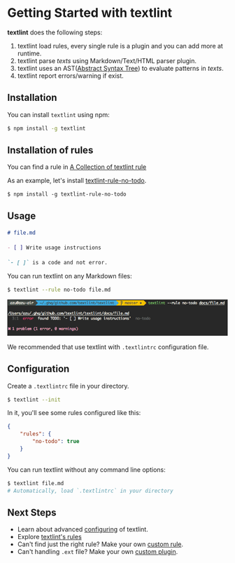 # Getting Started with textlint

**textlint** does the following steps:

1. textlint load rules, every single rule is a plugin and you can add more at runtime.
2. textlint parse *texts* using Markdown/Text/HTML parser plugin.
3. textlint uses an AST([Abstract Syntax Tree](https://en.wikipedia.org/wiki/Abstract_syntax_tree "Abstract syntax tree")) to evaluate patterns in *texts*.
4. textlint report errors/warning if exist.


## Installation
   
You can install `textlint` using npm:

```sh
$ npm install -g textlint
```

## Installation of rules

You can find a rule in [A Collection of textlint rule](https://github.com/textlint/textlint/wiki/Collection-of-textlint-rule "A Collection of textlint rule")

As an example, let's install [textlint-rule-no-todo](https://github.com/azu/textlint-rule-no-todo "textlint-rule-no-todo").

    $ npm install -g textlint-rule-no-todo

## Usage

``` markdown
# file.md

- [ ] Write usage instructions

`- [ ]` is a code and not error.

```

You can run textlint on any Markdown files:

```sh
$ textlint --rule no-todo file.md
```

![screenshot lint error](./resources/screenshot-lint-error.png)

We recommended that use textlint with `.textlintrc` configuration file.

## Configuration

Create a `.textlintrc` file in your directory. 

```sh
$ textlint --init
```

In it, you'll see some rules configured like this:

```json
{
    "rules": {
        "no-todo": true
    }
}
```

You can run textlint without any command line options:

```sh
$ textlint file.md
# Automatically, load `.textlintrc` in your directory
```

## Next Steps
   
- Learn about advanced [configuring](./configuring.md) of textlint.
- Explore [textlint's rules](https://github.com/azu/textlint/wiki/Collection-of-textlint-rule)
- Can't find just the right rule? Make your own [custom rule](./rule.md).
- Can't handling `.ext` file? Make your own [custom plugin](./plugin.md).
